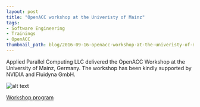 ```yaml
---
layout: post
title: "OpenACC workshop at the Univeristy of Mainz"
tags:
- Software Engineering
- Trainings
- OpenACC
thumbnail_path: blog/2016-09-16-openacc-workshop-at-the-univeristy-of-mainz/WP_20160906_014.jpg
---
```


Applied Parallel Computing LLC delivered the OpenACC Workshop at the University of Mainz, Germany. The workshop has been kindly supported by NVIDIA and Fluidyna GmbH.

![alt text](\assets\img\blog\2016-09-16-openacc-workshop-at-the-univeristy-of-mainz\WP_20160906_014.jpg "Logo Title Text 1")

[Workshop program](\assets\img\blog\2016-09-16-openacc-workshop-at-the-univeristy-of-mainz\mainz_openacc.pdf)
